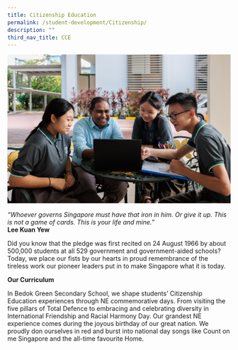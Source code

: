 ```yaml
---
title: Citizenship Education
permalink: /student-development/Citizenship/
description: ""
third_nav_title: CCE
---
```

![](/images/cce%202023.jpg)[](/images/Character-and-Citizenship.jpg)

*“Whoever governs Singapore must have that iron in him. Or give it up. This is not a game of cards. This is your life and mine.”* <br>
**Lee Kuan Yew**

Did you know that the pledge was first recited on 24 August 1966 by about 500,000 students at all 529 government and government-aided schools? Today, we place our fists by our hearts in proud remembrance of the tireless work our pioneer leaders put in to make Singapore what it is today.

**Our Curriculum**

In Bedok Green Secondary School, we shape students’ Citizenship Education experiences through NE commemorative days. From visiting the five pillars of Total Defence to embracing and celebrating diversity in International Friendship and Racial Harmony Day. Our grandest NE experience comes during the joyous birthday of our great nation. We proudly don ourselves in red and burst into national day songs like Count on me Singapore and the all-time favourite Home.